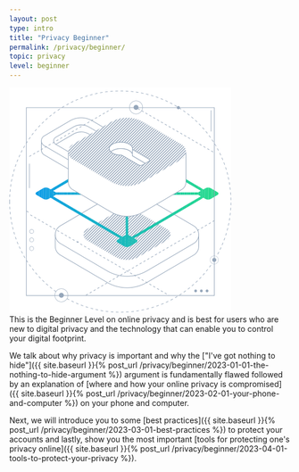 ```yaml
---
layout: post
type: intro
title: "Privacy Beginner"
permalink: /privacy/beginner/
topic: privacy
level: beginner
---
```


<div class="row mb-3">
    <div class="col-md-3">
        <img src="/assets/img/icons/topics/privacy-blueprint.svg" alt="Horizen privacy blueprint" class="lead-icon"/>
    </div>
    <div class="col-md-9 lead">
        This is the Beginner Level on online privacy and is best for users who are new to digital privacy and the technology that can enable you to control your digital footprint.
    </div>
</div>

We talk about why privacy is important and why the ["I've got nothing to hide"]({{ site.baseurl }}{% post_url /privacy/beginner/2023-01-01-the-nothing-to-hide-argument %}) argument is fundamentally flawed followed by an explanation of [where and how your online privacy is compromised]({{ site.baseurl }}{% post_url /privacy/beginner/2023-02-01-your-phone-and-computer %}) on your phone and computer.

Next, we will introduce you to some [best practices]({{ site.baseurl }}{% post_url /privacy/beginner/2023-03-01-best-practices %}) to protect your accounts and lastly, show you the most important [tools for protecting one's privacy online]({{ site.baseurl }}{% post_url /privacy/beginner/2023-04-01-tools-to-protect-your-privacy %}).
